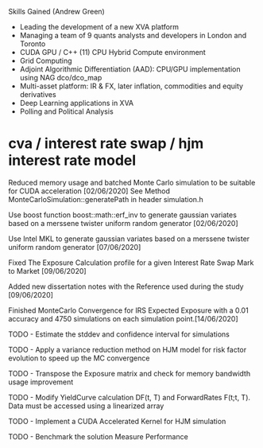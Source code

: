 Skills Gained (Andrew Green)

* Leading the development of a new XVA platform
* Managing a team of 9 quants analysts and developers in London and Toronto
* CUDA GPU / C++ (11) CPU Hybrid Compute environment
* Grid Computing
* Adjoint Algorithmic Differentiation (AAD): CPU/GPU implementation using NAG dco/dco_map
* Multi-asset platform: IR & FX, later inflation, commodities and equity derivatives
* Deep Learning applications in XVA
* Polling and Political Analysis

# cva / interest rate swap / hjm interest rate model

Reduced memory usage and batched Monte Carlo simulation to be suitable for CUDA acceleration [02/06/2020]
See Method MonteCarloSimulation::generatePath in header simulation.h
       
Use boost function boost::math::erf_inv to generate gaussian variates based on a merssene twister uniform random generator [02/06/2020]

Use Intel MKL to generate gaussian variates based on a merssene twister uniform random generator [07/06/2020]

Fixed The Exposure Calculation profile for a given Interest Rate Swap Mark to Market [09/06/2020]

Added new dissertation notes with the Reference used during the study [09/06/2020]

Finished MonteCarlo Convergence for IRS Expected Exposure with a 0.01 accuracy and 4750 simulations on each simulation point.[14/06/2020]

TODO - Estimate the stddev and confidence interval for simulations

TODO - Apply a variance reduction method on HJM model for risk factor evolution to speed up the MC convergence

TODO - Transpose the Exposure matrix and check for memory bandwidth usage improvement

TODO - Modify YieldCurve calculation DF(t, T) and ForwardRates F(t;t, T). Data must be accessed using a linearized array 

TODO - Implement a CUDA Accelerated Kernel for HJM simulation

TODO - Benchmark the solution Measure Performance


